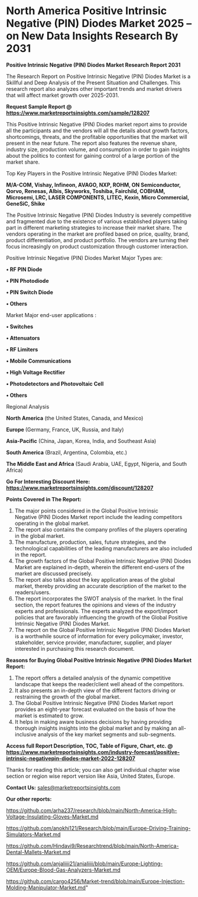 # North America Positive Intrinsic Negative (PIN) Diodes Market 2025 – on New Data Insights Research By 2031

<strong>Positive Intrinsic Negative (PIN) Diodes Market Research Report 2031</strong>

The Research Report on Positive Intrinsic Negative (PIN) Diodes Market is a Skillful and Deep Analysis of the Present Situation and Challenges. This research report also analyzes other important trends and market drivers that will affect market growth over 2025-2031.

<strong>Request Sample Report @ <a href=https://www.marketreportsinsights.com/sample/128207>https://www.marketreportsinsights.com/sample/128207</a></strong>

This Positive Intrinsic Negative (PIN) Diodes market report aims to provide all the participants and the vendors will all the details about growth factors, shortcomings, threats, and the profitable opportunities that the market will present in the near future. The report also features the revenue share, industry size, production volume, and consumption in order to gain insights about the politics to contest for gaining control of a large portion of the market share.

Top Key Players in the Positive Intrinsic Negative (PIN) Diodes Market:

<strong>M/A-COM, Vishay, Infineon, AVAGO, NXP, ROHM, ON Semiconductor, Qorvo, Renesas, Albis, Skyworks, Toshiba, Fairchild, COBHAM, Microsemi, LRC, LASER COMPONENTS, LITEC, Kexin, Micro Commercial, GeneSiC, Shike</strong>

The Positive Intrinsic Negative (PIN) Diodes Industry is severely competitive and fragmented due to the existence of various established players taking part in different marketing strategies to increase their market share. The vendors operating in the market are profiled based on price, quality, brand, product differentiation, and product portfolio. The vendors are turning their focus increasingly on product customization through customer interaction.

Positive Intrinsic Negative (PIN) Diodes Market Major Types are:

<strong>• RF PIN Diode

• PIN Photodiode

• PIN Switch Diode

• Others</strong>

Market Major end-user applications :

<strong>• Switches

• Attenuators

• RF Limiters

• Mobile Communications

• High Voltage Rectifier

• Photodetectors and Photovoltaic Cell

• Others</strong>

Regional Analysis

</u><strong><b>North America</b></strong> (the United States, Canada, and Mexico)

<strong><b>Europe </b></strong>(Germany, France, UK, Russia, and Italy)

<strong><b>Asia-Pacific</b></strong> (China, Japan, Korea, India, and Southeast Asia)

<strong><b>South America</b></strong> (Brazil, Argentina, Colombia, etc.)

<strong><b>The Middle East and Africa</b></strong> (Saudi Arabia, UAE, Egypt, Nigeria, and South Africa)

<strong>Go For Interesting Discount Here: <a href=https://www.marketreportsinsights.com/discount/128207>https://www.marketreportsinsights.com/discount/128207</a></strong>

<strong>Points Covered in The Report:</strong>
<ol>
  <li>The major points considered in the Global Positive Intrinsic Negative (PIN) Diodes Market report include the leading competitors operating in the global market.</li>
  <li>The report also contains the company profiles of the players operating in the global market.</li>
  <li>The manufacture, production, sales, future strategies, and the technological capabilities of the leading manufacturers are also included in the report.</li>
  <li>The growth factors of the Global Positive Intrinsic Negative (PIN) Diodes Market are explained in-depth, wherein the different end-users of the market are discussed precisely.</li>
  <li>The report also talks about the key application areas of the global market, thereby providing an accurate description of the market to the readers/users.</li>
  <li>The report incorporates the SWOT analysis of the market. In the final section, the report features the opinions and views of the industry experts and professionals. The experts analyzed the export/import policies that are favorably influencing the growth of the Global Positive Intrinsic Negative (PIN) Diodes Market.</li>
  <li>The report on the Global Positive Intrinsic Negative (PIN) Diodes Market is a worthwhile source of information for every policymaker, investor, stakeholder, service provider, manufacturer, supplier, and player interested in purchasing this research document.</li>
</ol>
<strong>Reasons for Buying Global Positive Intrinsic Negative (PIN) Diodes Market Report:</strong>

<ol>
  <li>The report offers a detailed analysis of the dynamic competitive landscape that keeps the reader/client well ahead of the competitors.</li>
  <li>It also presents an in-depth view of the different factors driving or restraining the growth of the global market.</li>
  <li>The Global Positive Intrinsic Negative (PIN) Diodes Market report provides an eight-year forecast evaluated on the basis of how the market is estimated to grow.</li>
  <li>It helps in making aware business decisions by having providing thorough insights insights into the global market and by making an all-inclusive analysis of the key market segments and sub-segments.</li>
</ol>
<strong>Access full Report Description, TOC, Table of Figure, Chart, etc. @ <a href=https://www.marketreportsinsights.com/industry-forecast/positive-intrinsic-negativepin-diodes-market-2022-128207>https://www.marketreportsinsights.com/industry-forecast/positive-intrinsic-negativepin-diodes-market-2022-128207</a></strong>


Thanks for reading this article; you can also get individual chapter wise section or region wise report version like Asia, United States, Europe.

<strong>Contact Us:</strong>
sales@marketreportsinsights.com

<strong>Our other reports:</strong>

<a href=https://github.com/arha237/research/blob/main/North-America-High-Voltage-Insulating-Gloves-Market.md>https://github.com/arha237/research/blob/main/North-America-High-Voltage-Insulating-Gloves-Market.md</a>

<a href=https://github.com/anokhi121/Research/blob/main/Europe-Driving-Training-Simulators-Market.md>https://github.com/anokhi121/Research/blob/main/Europe-Driving-Training-Simulators-Market.md</a>

<a href=https://github.com/Hindavi9/Researchtrend/blob/main/North-America-Dental-Mallets-Market.md>https://github.com/Hindavi9/Researchtrend/blob/main/North-America-Dental-Mallets-Market.md</a>

<a href=https://github.com/anjaliiii21/anjaliiii/blob/main/Europe-Lighting-OEM/Europe-Blood-Gas-Analyzers-Market.md>https://github.com/anjaliiii21/anjaliiii/blob/main/Europe-Lighting-OEM/Europe-Blood-Gas-Analyzers-Market.md</a>

<a href=https://github.com/cargo4256/Market-trend/blob/main/Europe-Injection-Molding-Manipulator-Market.md>https://github.com/cargo4256/Market-trend/blob/main/Europe-Injection-Molding-Manipulator-Market.md</a>"
